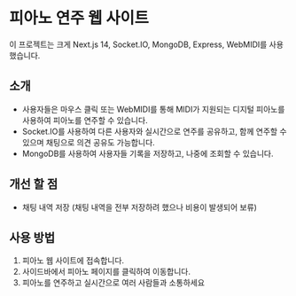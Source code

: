# 피아노 연주 웹 사이트

이 프로젝트는 크게 Next.js 14, Socket.IO, MongoDB, Express, WebMIDI를 사용했습니다.

## 소개

- 사용자들은 마우스 클릭 또는 WebMIDI를 통해 MIDI가 지원되는 디지털 피아노를 사용하여 피아노를 연주할 수 있습니다.
- Socket.IO를 사용하여 다른 사용자와 실시간으로 연주를 공유하고, 함께 연주할 수 있으며 채팅으로 의견 공유도 가능합니다.
- MongoDB를 사용하여 사용자들 기록을 저장하고, 나중에 조회할 수 있습니다.

## 개선 할 점

- 채팅 내역 저장 (채팅 내역을 전부 저장하려 했으나 비용이 발생되어 보류) 

## 사용 방법

1. 피아노 웹 사이트에 접속합니다.
2. 사이드바에서 피아노 페이지를 클릭하여 이동합니다.
3. 피아노를 연주하고 실시간으로 여러 사람들과 소통하세요
